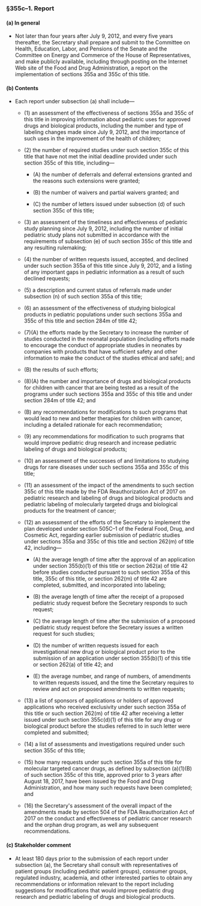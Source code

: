 ### §355c–1. Report
#### (a) In general
* Not later than four years after July 9, 2012, and every five years thereafter, the Secretary shall prepare and submit to the Committee on Health, Education, Labor, and Pensions of the Senate and the Committee on Energy and Commerce of the House of Representatives, and make publicly available, including through posting on the Internet Web site of the Food and Drug Administration, a report on the implementation of sections 355a and 355c of this title.

#### (b) Contents
* Each report under subsection (a) shall include—

  * (1) an assessment of the effectiveness of sections 355a and 355c of this title in improving information about pediatric uses for approved drugs and biological products, including the number and type of labeling changes made since July 9, 2012, and the importance of such uses in the improvement of the health of children;

  * (2) the number of required studies under such section 355c of this title that have not met the initial deadline provided under such section 355c of this title, including—

    * (A) the number of deferrals and deferral extensions granted and the reasons such extensions were granted;

    * (B) the number of waivers and partial waivers granted; and

    * (C) the number of letters issued under subsection (d) of such section 355c of this title;


  * (3) an assessment of the timeliness and effectiveness of pediatric study planning since July 9, 2012, including the number of initial pediatric study plans not submitted in accordance with the requirements of subsection (e) of such section 355c of this title and any resulting rulemaking;

  * (4) the number of written requests issued, accepted, and declined under such section 355a of this title since July 9, 2012, and a listing of any important gaps in pediatric information as a result of such declined requests;

  * (5) a description and current status of referrals made under subsection (n) of such section 355a of this title;

  * (6) an assessment of the effectiveness of studying biological products in pediatric populations under such sections 355a and 355c of this title and section 284m of title 42;

  * (7)(A) the efforts made by the Secretary to increase the number of studies conducted in the neonatal population (including efforts made to encourage the conduct of appropriate studies in neonates by companies with products that have sufficient safety and other information to make the conduct of the studies ethical and safe); and

  * (B) the results of such efforts;

  * (8)(A) the number and importance of drugs and biological products for children with cancer that are being tested as a result of the programs under such sections 355a and 355c of this title and under section 284m of title 42; and

  * (B) any recommendations for modifications to such programs that would lead to new and better therapies for children with cancer, including a detailed rationale for each recommendation;

  * (9) any recommendations for modification to such programs that would improve pediatric drug research and increase pediatric labeling of drugs and biological products;

  * (10) an assessment of the successes of and limitations to studying drugs for rare diseases under such sections 355a and 355c of this title;

  * (11) an assessment of the impact of the amendments to such section 355c of this title made by the FDA Reauthorization Act of 2017 on pediatric research and labeling of drugs and biological products and pediatric labeling of molecularly targeted drugs and biological products for the treatment of cancer;

  * (12) an assessment of the efforts of the Secretary to implement the plan developed under section 505C–1 of the Federal Food, Drug, and Cosmetic Act, regarding earlier submission of pediatric studies under sections 355a and 355c of this title and section 262(m) of title 42, including—

    * (A) the average length of time after the approval of an application under section 355(b)(1) of this title or section 262(a) of title 42 before studies conducted pursuant to such section 355a of this title, 355c of this title, or section 262(m) of title 42 are completed, submitted, and incorporated into labeling;

    * (B) the average length of time after the receipt of a proposed pediatric study request before the Secretary responds to such request;

    * (C) the average length of time after the submission of a proposed pediatric study request before the Secretary issues a written request for such studies;

    * (D) the number of written requests issued for each investigational new drug or biological product prior to the submission of an application under section 355(b)(1) of this title or section 262(a) of title 42; and

    * (E) the average number, and range of numbers, of amendments to written requests issued, and the time the Secretary requires to review and act on proposed amendments to written requests;


  * (13) a list of sponsors of applications or holders of approved applications who received exclusivity under such section 355a of this title or such section 262(m) of title 42 after receiving a letter issued under such section 355c(d)(1) of this title for any drug or biological product before the studies referred to in such letter were completed and submitted;

  * (14) a list of assessments and investigations required under such section 355c of this title;

  * (15) how many requests under such section 355a of this title for molecular targeted cancer drugs, as defined by subsection (a)(1)(B) of such section 355c of this title, approved prior to 3 years after August 18, 2017, have been issued by the Food and Drug Administration, and how many such requests have been completed; and

  * (16) the Secretary's assessment of the overall impact of the amendments made by section 504 of the FDA Reauthorization Act of 2017 on the conduct and effectiveness of pediatric cancer research and the orphan drug program, as well any subsequent recommendations.

#### (c) Stakeholder comment
* At least 180 days prior to the submission of each report under subsection (a), the Secretary shall consult with representatives of patient groups (including pediatric patient groups), consumer groups, regulated industry, academia, and other interested parties to obtain any recommendations or information relevant to the report including suggestions for modifications that would improve pediatric drug research and pediatric labeling of drugs and biological products.